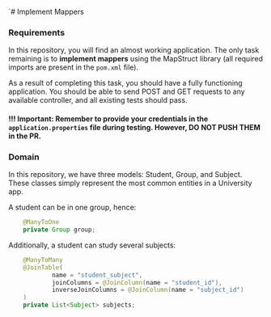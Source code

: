`# Implement Mappers

### Requirements
In this repository, you will find an almost working application. The only task remaining is to **implement mappers** using the MapStruct library (all required imports are present in the `pom.xml` file).

As a result of completing this task, you should have a fully functioning application. You should be able to send POST and GET requests to any available controller, and all existing tests should pass.

#### !!! Important: Remember to provide your credentials in the `application.properties` file during testing. However, DO NOT PUSH THEM in the PR.

### Domain
In this repository, we have three models: Student, Group, and Subject. These classes simply represent the most common entities in a University app.

A student can be in one group, hence:
```java
    @ManyToOne
    private Group group;
```

Additionally, a student can study several subjects:
```java
    @ManyToMany
    @JoinTable(
            name = "student_subject",
            joinColumns = @JoinColumn(name = "student_id"),
            inverseJoinColumns = @JoinColumn(name = "subject_id")
    )
    private List<Subject> subjects;
```